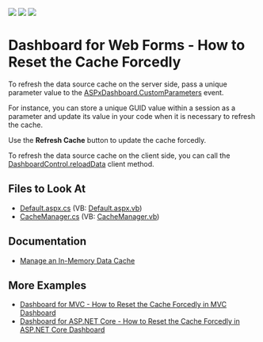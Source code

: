 <!-- default badges list -->
![](https://img.shields.io/endpoint?url=https://codecentral.devexpress.com/api/v1/VersionRange/188188660/21.2.4%2B)
[![](https://img.shields.io/badge/Open_in_DevExpress_Support_Center-FF7200?style=flat-square&logo=DevExpress&logoColor=white)](https://supportcenter.devexpress.com/ticket/details/T828692)
[![](https://img.shields.io/badge/📖_How_to_use_DevExpress_Examples-e9f6fc?style=flat-square)](https://docs.devexpress.com/GeneralInformation/403183)
<!-- default badges end -->
<!-- default file list -->

# Dashboard for Web Forms - How to Reset the Cache Forcedly

To refresh the data source cache on the server side, pass a unique parameter value to the [ASPxDashboard.CustomParameters](https://docs.devexpress.com/Dashboard/DevExpress.DashboardWeb.ASPxDashboard.CustomParameters) event.

For instance, you can store a unique GUID value within a session as a parameter and update its value in your code when it is necessary to refresh the cache.

Use the **Refresh Cache** button to update the cache forcedly.

To refresh the data source cache on the client side, you can call the [DashboardControl.reloadData](https://docs.devexpress.com/Dashboard/js-DevExpress.Dashboard.DashboardControl#js_DevExpress_Dashboard_DashboardControl_reloadData) client method.

## Files to Look At

* [Default.aspx.cs](/CS/WebFormsDashboardUseDifferentCaches/Default.aspx.cs) (VB: [Default.aspx.vb](/VB/WebFormsDashboardUseDifferentCaches/Default.aspx.vb))
* [CacheManager.cs](/CS/WebFormsDashboardUseDifferentCaches/CacheManager.cs) (VB: [CacheManager.vb](/VB/WebFormsDashboardUseDifferentCaches/CacheManager.vb))

## Documentation

- [Manage an In-Memory Data Cache](https://docs.devexpress.com/Dashboard/400984)

## More Examples

- [Dashboard for MVC - How to Reset the Cache Forcedly in MVC Dashboard](https://github.com/DevExpress-Examples/mvc-dashboard-use-different-caches)
- [Dashboard for ASP.NET Core - How to Reset the Cache Forcedly in ASP.NET Core Dashboard](https://github.com/DevExpress-Examples/aspnet-core-dashboard-use-different-caches)
